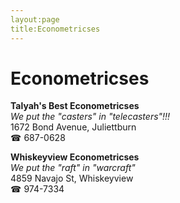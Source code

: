 ```yaml
---
layout:page
title:Econometricses
---
```

# Econometricses

**Talyah's Best Econometricses**  
_We put the "casters" in "telecasters"!!!_  
1672 Bond Avenue, Juliettburn  
☎ 687-0628



**Whiskeyview Econometricses**  
_We put the "raft" in "warcraft"_  
4859 Navajo St, Whiskeyview  
☎ 974-7334



